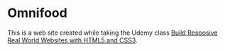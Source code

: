 # Omnifood

This is a web site created while taking the Udemy class [Build Resposive Real World Websites with HTML5 and CSS3](https://www.udemy.com/course/design-and-develop-a-killer-website-with-html5-and-css3/).
